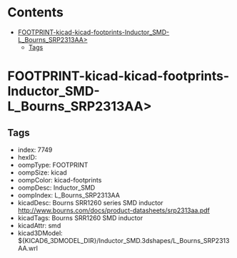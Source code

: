 



Contents
========

* [FOOTPRINT-kicad-kicad-footprints-Inductor_SMD-L_Bourns_SRP2313AA>](#footprint-kicad-kicad-footprints-inductor_smd-l_bourns_srp2313aa)
	* [Tags](#tags)

# FOOTPRINT-kicad-kicad-footprints-Inductor_SMD-L_Bourns_SRP2313AA>

## Tags

- index: 7749
- hexID: 
- oompType: FOOTPRINT
- oompSize: kicad
- oompColor: kicad-footprints
- oompDesc: Inductor_SMD
- oompIndex: L_Bourns_SRP2313AA
- kicadDesc: Bourns SRR1260 series SMD inductor http://www.bourns.com/docs/product-datasheets/srp2313aa.pdf
- kicadTags: Bourns SRR1260 SMD inductor
- kicadAttr: smd
- kicad3DModel: ${KICAD6_3DMODEL_DIR}/Inductor_SMD.3dshapes/L_Bourns_SRP2313AA.wrl
